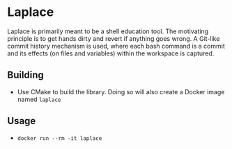 # Laplace

Laplace is primarily meant to be a shell education tool. The motivating principle is to get hands dirty and revert
if anything goes wrong. A Git-like commit history mechanism is used, where each bash command is a commit and its
effects (on files and variables) within the workspace is captured.

## Building
- Use CMake to build the library. Doing so will also create a Docker image named `laplace`

## Usage
- `docker run --rm -it laplace`